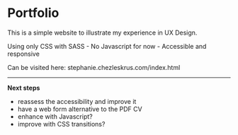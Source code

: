 # Portfolio
This is a simple website to illustrate my experience in UX Design.

Using only CSS with SASS - No Javascript for now -
Accessible and responsive

Can be visited here: 
stephanie.chezleskrus.com/index.html

---

**Next steps**
- reassess the accessibility and improve it 
- have a web form alternative to the PDF CV
- enhance with Javascript?
- improve with CSS transitions?

